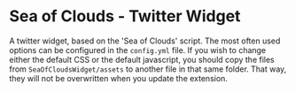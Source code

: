 Sea of Clouds - Twitter Widget
=======================

A twitter widget, based on the 'Sea of Clouds' script. The most often used
options can be configured in the `config.yml` file. If you wish to change either
the default CSS or the default javascript, you should copy the files from
`SeaOfCloudsWidget/assets` to another file in that same folder. That way, they
will not be overwritten when you update the extension.

<pre>

</pre>
